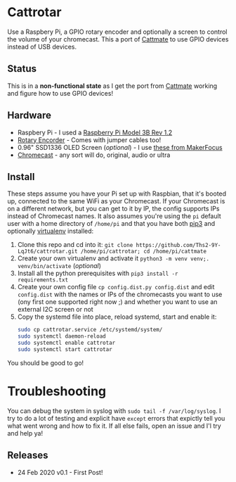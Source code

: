 # Cattrotar

Use a Raspbery Pi, a GPIO rotary encoder and optionally a screen to control the volume of your chromecast. This a port of [Cattmate](https://github.com/Ths2-9Y-LqJt6/cattmate) to use GPIO devices instead of USB devices.

## Status

This is in a **non-functional state** as I get the port from  [Cattmate](https://github.com/Ths2-9Y-LqJt6/cattmate) working and figure how to use GPIO devices!

## Hardware

* Raspbery Pi - I used a [Raspberry Pi Model 3B Rev 1.2](https://amzn.to/2REZXwb)
* [Rotary Encorder](https://amzn.to/2VlHF4W) - Comes with jumper cables too!
* 0.96" SSD1336 OLED Screen (_optional_) - I use [these from MakerFocus](https://amzn.to/2PKMQqL)
* [Chromecast](https://en.wikipedia.org/wiki/Chromecast) - any sort will do, original, audio or ultra

## Install

These steps assume you have your Pi set up with Raspbian, that it's booted up, connected
to the same WiFi as your Chromecast. If your Chromecast is on a different network, but 
you can get to it by IP, the
config supports IPs instead of Chromecast names.  It also assumes you're using the `pi`
default user with a home directory of `/home/pi` and that you have both 
[pip3](https://pip.pypa.io/en/stable/installing/) and optionally 
[virtualenv](https://virtualenv.pypa.io/en/stable/) installed:

1. Clone this repo and cd into it:
 `git clone https://github.com/Ths2-9Y-LqJt6/cattrotar.git /home/pi/cattrotar; cd /home/pi/cattmate`
1. Create your own virtualenv and activate it `python3 -m venv venv;. venv/bin/activate` (_optional_)
1. Install all the python prerequisites with `pip3 install -r requirements.txt`
1. Create your own config file `cp config.dist.py config.dist` and edit `config.dist` with 
the names or IPs
of the chromecasts you want to use (ony first one supported right now ;) and whether you want
to use an external I2C screen or not
1. Copy the systemd file into place, reload systemd, start and enable it:
    ```bash
    sudo cp cattrotar.service /etc/systemd/system/
    sudo systemctl daemon-reload
    sudo systemctl enable cattrotar
    sudo systemctl start cattrotar
    ```
 
You should be good to go!  

# Troubleshooting 

You can debug the system in syslog with `sudo tail -f /var/log/syslog`. I try to do a lot 
of testing and explicit have `except` errors that expictly tell you what went wrong
and how to fix it.  If all else fails, open an issue and I'l try and help ya!


## Releases

* 24 Feb 2020 v0.1 - First Post! 
